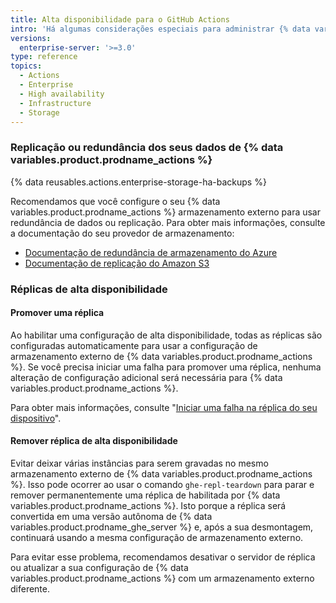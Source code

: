 ```yaml
---
title: Alta disponibilidade para o GitHub Actions
intro: 'Há algumas considerações especiais para administrar {% data variables.product.prodname_actions %} em uma configuração de alta disponibilidade.'
versions:
  enterprise-server: '>=3.0'
type: reference
topics:
  - Actions
  - Enterprise
  - High availability
  - Infrastructure
  - Storage
---
```


### Replicação ou redundância dos seus dados de {% data variables.product.prodname_actions %}

{% data reusables.actions.enterprise-storage-ha-backups %}

Recomendamos que você configure o seu {% data variables.product.prodname_actions %} armazenamento externo para usar redundância de dados ou replicação. Para obter mais informações, consulte a documentação do seu provedor de armazenamento:

* [Documentação de redundância de armazenamento do Azure](https://docs.microsoft.com/en-us/azure/storage/common/storage-redundancy)
* [Documentação de replicação do Amazon S3](https://docs.aws.amazon.com/AmazonS3/latest/dev/replication.html)

### Réplicas de alta disponibilidade

#### Promover uma réplica

Ao habilitar uma configuração de alta disponibilidade, todas as réplicas são configuradas automaticamente para usar a configuração de armazenamento externo de {% data variables.product.prodname_actions %}. Se você precisa iniciar uma falha para promover uma réplica, nenhuma alteração de configuração adicional será necessária para {% data variables.product.prodname_actions %}.

Para obter mais informações, consulte "[Iniciar uma falha na réplica do seu dispositivo](/admin/enterprise-management/initiating-a-failover-to-your-replica-appliance)".

#### Remover réplica de alta disponibilidade

Evitar deixar várias instâncias para serem gravadas no mesmo armazenamento externo de {% data variables.product.prodname_actions %}. Isso pode ocorrer ao usar o comando `ghe-repl-teardown` para parar e remover permanentemente uma réplica de habilitada por {% data variables.product.prodname_actions %}. Isto porque a réplica será convertida em uma versão autônoma de {% data variables.product.prodname_ghe_server %} e, após a sua desmontagem, continuará usando a mesma configuração de armazenamento externo.

Para evitar esse problema, recomendamos desativar o servidor de réplica ou atualizar a sua configuração de {% data variables.product.prodname_actions %} com um armazenamento externo diferente.
